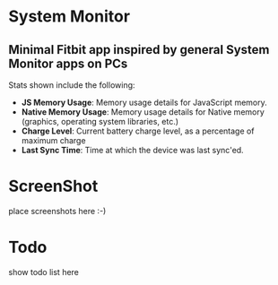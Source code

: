 # System Monitor
Minimal Fitbit app inspired by general System Monitor apps on PCs
---
Stats shown include the following:
- **JS Memory Usage**: Memory usage details for JavaScript memory.
- **Native Memory Usage**: Memory usage details for Native memory (graphics, operating system libraries, etc.)
- **Charge Level**: Current battery charge level, as a percentage of maximum charge
- **Last Sync Time**: Time at which the device was last sync'ed.

# ScreenShot
place screenshots here :-)

# Todo
show todo list here 